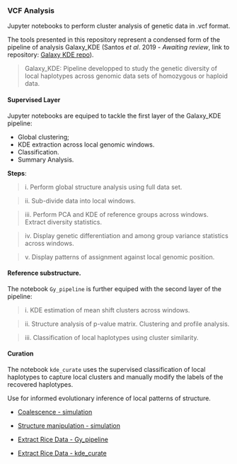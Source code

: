 ### VCF Analysis

Jupyter notebooks to perform cluster analysis of genetic data in .vcf format. 

The tools presented in this repository represent a condensed form of the pipeline of analysis Galaxy_KDE 
(Santos *et al*. 2019 - *Awaiting review*, link to repository: [Galaxy KDE repo](https://github.com/SantosJGND/Galaxy_KDE_classifier)). 

> Galaxy_KDE: Pipeline developped to study the genetic diversity of local haplotypes across genomic data sets of homozygous or haploid data.


#### Supervised Layer

Jupyter notebooks are equiped to tackle the first layer of the Galaxy_KDE pipeline:

- Global clustering;
- KDE extraction across local genomic windows. 
- Classification.
- Summary Analysis. 

**Steps**:

>i. Perform global structure analysis using full data set. 

>ii. Sub-divide data into local windows.

>iii. Perform PCA and KDE of reference groups across windows. Extract diversity statistics. 

>iv. Display genetic differentiation and among group variance statistics across windows.

>v. Display patterns of assignment against local genomic position.


#### Reference substructure.

The notebook `Gy_pipeline` is further equiped with the second layer of the pipeline:

>i. KDE estimation of mean shift clusters across windows.

>ii. Structure analysis of p-value matrix. Clustering and profile analysis.

>iii. Classification of local haplotypes using cluster similarity. 


#### Curation

The notebook `kde_curate` uses the supervised classification of local haplotypes 
to capture local clusters and manually modify the labels of the recovered haplotypes.

Use for informed evolutionary inference of local patterns of structure.


- [Coalescence - simulation](https://nbviewer.jupyter.org/github/SantosJGND/Tools_and_toys/blob/master/VCF_analysis/Simu_17-03-2019/vcf_analysis.ipynb)

- [Structure manipulation - simulation](https://nbviewer.jupyter.org/github/SantosJGND/Tools_and_toys/blob/master/VCF_analysis/vcf_analysis/vcf_analysis.ipynb)

- [Extract Rice Data - Gy_pipeline](https://nbviewer.jupyter.org/github/SantosJGND/Tools_and_toys/blob/master/VCF_analysis/Extract/vcf_analysis.ipynb)

- [Extract Rice Data - kde_curate](https://nbviewer.jupyter.org/github/SantosJGND/Tools_and_toys/blob/master/VCF_analysis/Extract/kde_curate.ipynb)